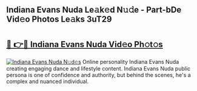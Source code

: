 ## Indiana Evans Nuda Le𝚊k𝚎d N𝚞𝚍e - Part-bDe Vid𝚎o Photos Le𝚊ks 3uT29

# <h2><a href="http://fbcmro.evod.top/?m=Indiana+Evans+Nuda">🔗 👉🔴 Indiana Evans Nuda Vid𝚎o Ph𝚘t𝚘s</a></h2>

[![Indiana Evans Nuda N𝚞d𝚎s](https://i.imgur.com/8V9OHl7.gif)](http://fbcmro.evod.top/?m=Indiana+Evans+Nuda)
Online personality Indiana Evans Nuda creating engaging dance and lifestyle content. Indiana Evans Nuda public persona is one of confidence and authority, but behind the scenes, he's a complex and nuanced individual. 
